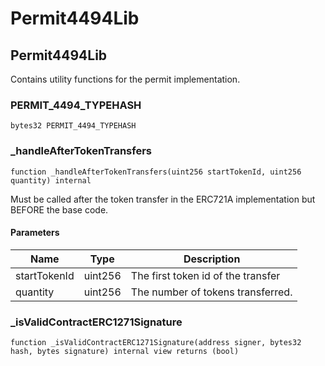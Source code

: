 # Permit4494Lib

## Permit4494Lib

Contains utility functions for the permit implementation.

### PERMIT_4494_TYPEHASH

```solidity
bytes32 PERMIT_4494_TYPEHASH
```

### _handleAfterTokenTransfers

```solidity
function _handleAfterTokenTransfers(uint256 startTokenId, uint256 quantity) internal
```

Must be called after the token transfer in the ERC721A implementation
but BEFORE the base code.

#### Parameters

| Name | Type | Description |
| ---- | ---- | ----------- |
| startTokenId | uint256 | The first token id of the transfer |
| quantity | uint256 | The number of tokens transferred. |

### _isValidContractERC1271Signature

```solidity
function _isValidContractERC1271Signature(address signer, bytes32 hash, bytes signature) internal view returns (bool)
```

